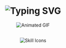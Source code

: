 <h1 align="center">
    <img src="https://readme-typing-svg.herokuapp.com/?font=Righteous&size=35&center=true&vCenter=true&width=500&height=70&duration=4000&lines=Hi,+I'm+Hristian+Panayotov;" alt="Typing SVG" />
</h1>

<p align="center">
  <img src="https://media3.giphy.com/media/v1.Y2lkPTc5MGI3NjExcXQ1MzRyYWxydGdpM21tZnNnNG9nM2dvemI3ajNsNzVqZTJoczQxZiZlcD12MV9pbnRlcm5hbF9naWZfYnlfaWQmY3Q9Zw/2IudUHdI075HL02Pkk/giphy.gif" alt="Animated GIF" />
</p>

<br />
<div align="center">
    <img src="https://skillicons.dev/icons?i=html,css,javascript,dotnet,cs,cpp,git" alt="Skill Icons" /><br />
</div>
